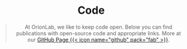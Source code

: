 ---
title: Code
subtitle: |
    > At OrionLab, we like to keep code open. 
    > Below you can find publications with open-source code and appropriate links.
    > More at our [GitHub Page {{< icon name="github" pack="fab" >}}](https://github.com/orion-ai-lab).
---